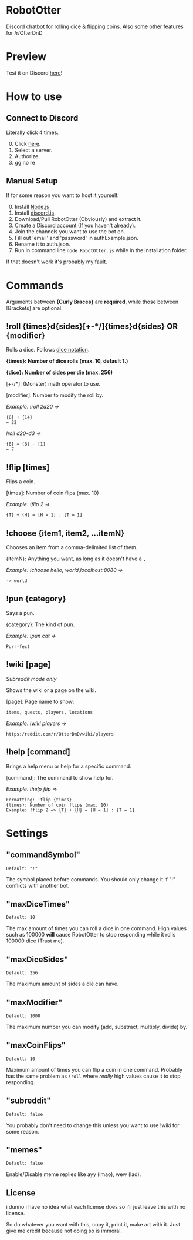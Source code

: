 # RobotOtter
Discord chatbot for rolling dice &amp; flipping coins. Also some other features for /r/OtterDnD

# Preview

Test it on Discord [here](https://discord.gg/0w6AYrrMIUfO71oV)!

# How to use

## Connect to Discord

Literally click 4 times.

0. Click [here](https://discordapp.com/oauth2/authorize?client_id=187027320714952704&scope=bot&permissions=0).
1. Select a server.
2. Authorize.
3. gg no re

## Manual Setup

If for some reason you want to host it yourself.

0. Install [Node.js](https://nodejs.org/en/download/)
1. Install [discord.js](http://discordjs.readthedocs.org/en/latest/installing.html).
2. Download/Pull RobotOtter (Obviously) and extract it.
3. Create a Discord account (If you haven't already).
4. Join the channels you want to use the bot on.
5. Fill out 'email' and 'password' in authExample.json.
6. Rename it to auth.json.
7. Run in command line `node RobotOtter.js` while in the installation folder.

If that doesn't work it's probably my fault.

# Commands

Arguments between **{Curly Braces}** are **required**, while those between [Brackets] are optional.

## !roll {times}d{sides}[+-*/]{times}d{sides} OR {modifier}
Rolls a dice. Follows [dice notation](https://en.wikipedia.org/wiki/Dice_notation).

**{times}: Number of dice rolls (max. 10, default 1.)**

**{dice}: Number of sides per die (max. 256)**

[+-/*]: (Monster) math operator to use.

[modifier]: Number to modify the roll by.

*Example: !roll 2d20 =>*

    {8} + {14} 
    = 22

*!roll d20-d3 =>*

    {8} = (8) - [1]
    = 7

## !flip [times]
Flips a coin.

[times]: Number of coin flips (max. 10)

*Example: !flip 2 =>*

    {T} + {H} = [H = 1] : [T = 1]

## !choose {item1, item2, ...itemN}
Chooses an item from a comma-delimited list of them.

{itemN}: Anything you want, as long as it doesn't have a `,`

*Example: !choose hello, world,localhost:8080 =>*

    -> world

## !pun {category}
Says a pun.

{category}: The kind of pun.

*Example: !pun cat =>*

    Purr-fect

## !wiki [page]
*Subreddit mode only*

Shows the wiki or a page on the wiki.

[page]: Page name to show:

    items, quests, players, locations

*Example: !wiki players =>*

   `https:/reddit.com/r/OtterDnD/wiki/players`


## !help [command]
Brings a help menu or help for a specific command.

[command]: The command to show help for.

*Example: !help flip =>*

    Formatting: !flip {times} 
    {times}: Number of coin flips (max. 10)
    Example: !flip 2 => {T} + {H} = [H = 1] : [T = 1]

# Settings

## "commandSymbol"
`Default: "!"`

The symbol placed before commands. You should only change it if "!" conflicts with another bot.

## "maxDiceTimes"
`Default: 10`

The max amount of times you can roll a dice in one command.
High values such as 100000 **will** cause RobotOtter to stop responding while it rolls 100000 dice (Trust me).

## "maxDiceSides"
`Default: 256`

The maximum amount of sides a die can have.

## "maxModifier"
`Default: 1000`

The maximum number you can modify (add, substract, multiply, divide) by.

## "maxCoinFlips"
`Default: 10`

Maximum amount of times you can flip a coin in one command.
Probably has the same problem as `!roll` where *really* high values cause it to stop responding.

## "subreddit"
`Default: false`

You probably don't need to change this unless you want to use !wiki for some reason.

## "memes"
`Default: false`

Enable/Disable meme replies like ayy (lmao), wew (lad).

## License
i dunno i have no idea what each license does so i'll just leave this with no license.

So do whatever you want with this, copy it, print it, make art with it. Just give me credit because not doing so is immoral.